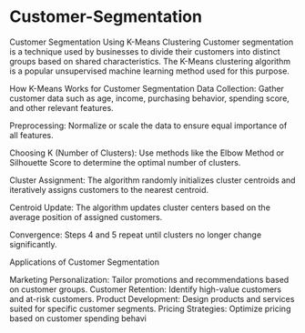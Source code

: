 # Customer-Segmentation
Customer Segmentation Using K-Means Clustering
Customer segmentation is a technique used by businesses to divide their customers into distinct groups based on shared characteristics. The K-Means clustering algorithm is a popular unsupervised machine learning method used for this purpose.

How K-Means Works for Customer Segmentation
Data Collection: Gather customer data such as age, income, purchasing behavior, spending score, and other relevant features.

Preprocessing: Normalize or scale the data to ensure equal importance of all features.

Choosing K (Number of Clusters): Use methods like the Elbow Method or Silhouette Score to determine the optimal number of clusters.

Cluster Assignment: The algorithm randomly initializes cluster centroids and iteratively assigns customers to the nearest centroid.

Centroid Update: The algorithm updates cluster centers based on the average position of assigned customers.

Convergence: Steps 4 and 5 repeat until clusters no longer change significantly.

Applications of Customer Segmentation

Marketing Personalization: Tailor promotions and recommendations based on customer groups.
Customer Retention: Identify high-value customers and at-risk customers.
Product Development: Design products and services suited for specific customer segments.
Pricing Strategies: Optimize pricing based on customer spending behavi
